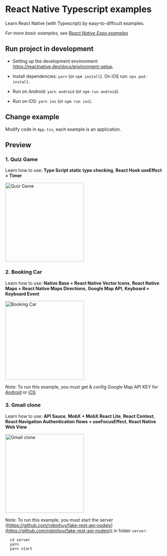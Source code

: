 # React Native Typescript examples

Learn React Native (with Typescript) by easy-to-difficult examples.

_For more basic examples, see [React Native Expo examples](https://github.com/robinhuy/react-native-expo-examples)_

## Run project in development

- Setting up the development environment: https://reactnative.dev/docs/environment-setup.

- Install dependencies: `yarn` (or `npm install`). On iOS run: `npx pod-install`.

- Run on Android: `yarn android` (or `npm run android`).

- Run on iOS: `yarn ios` (or `npm run ios`).

## Change example

Modify code in `App.tsx`, each example is an application.

## Preview

### 1. Quiz Game

Learn how to use: **Type Script static type checking**, **React Hook useEffect + Timer**

<img src="https://user-images.githubusercontent.com/12640832/101762123-9842e080-3b0f-11eb-951a-82fae0c2481b.gif" width="250" alt="Quiz Game" />

### 2. Booking Car

Learn how to use: **Native Base + React Native Vector Icons**, **React Native Maps + React Native Maps Directions**, **Google Map API**, **Keyboard + Keyboard Event**

<img src="https://user-images.githubusercontent.com/12640832/101765164-85320f80-3b13-11eb-8066-a5d4436ebd90.gif" width="250" alt="Booking Car" />

Note: To run this example, you must get & config Google Map API KEY for [Android](https://developers.google.com/maps/documentation/android-sdk/get-api-key) or [iOS](https://developers.google.com/maps/documentation/ios-sdk/get-api-key)

### 3. Gmail clone

Learn how to use: **API Sauce**, **MobX + MobX React Lite**, **React Context**, **React Navigation Authentication flows + useFocusEffect**, **React Native Web View**

<img src="https://user-images.githubusercontent.com/12640832/102325797-2d355600-3fb6-11eb-9975-dd8849782b48.gif" width="250" alt="Gmail clone" />

Note: To run this example, you must start the server ([https://github.com/robinhuy/fake-rest-api-nodejs](https://github.com/robinhuy/fake-rest-api-nodejs)) in folder `server`:

```
  cd server
  yarn
  yarn start
```